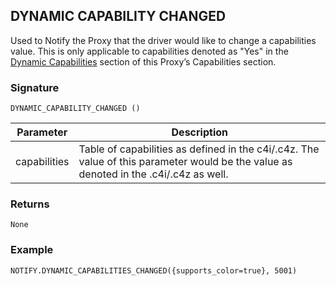 ## DYNAMIC CAPABILITY CHANGED

Used to Notify the Proxy that the driver would like to change a capabilities value.  This is only applicable to capabilities denoted as "Yes" in the [Dynamic Capabilities][1] section of this Proxy’s Capabilities section.


### Signature

`DYNAMIC_CAPABILITY_CHANGED ()`


| Parameter | Description |
| --- | --- |
| capabilities | Table of capabilities as defined in the c4i/.c4z.  The value of this parameter would be the value as denoted in the .c4i/.c4z as well. |


### Returns

`None`


### Example

`NOTIFY.DYNAMIC_CAPABILITIES_CHANGED({supports_color=true}, 5001)`

[1]:	https://snap-one.github.io/docs-driverworks-proxyprotocol/#camera-capabilities